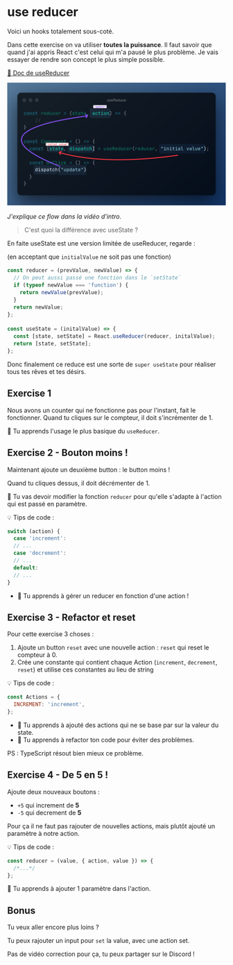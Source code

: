 # use reducer

Voici un hooks totalement sous-coté.

Dans cette exercise on va utiliser **toutes la puissance**. Il faut savoir que quand
j'ai appris React c'est celui qui m'a pausé le plus problème. Je vais essayer
de rendre son concept le plus simple possible.

[📖 Doc de useReducer](https://beta.reactjs.org/apis/usereducer)

![react hooks flow](../../../public/assets/use-reduce-flow.png)

_J'explique ce flow dans la vidéo d'intro._

> C'est quoi la différence avec useState ?

En faite useState est une version limitée de useReducer, regarde :

(en acceptant que `initialValue` ne soit pas une fonction)

```js
const reducer = (prevValue, newValue) => {
  // On peut aussi passé une fonction dans le `setState`
  if (typeof newValue === 'function') {
    return newValue(prevValue);
  }
  return newValue;
};

const useState = (initalValue) => {
  const [state, setState] = React.useReducer(reducer, initalValue);
  return [state, setState];
};
```

Donc finalement ce reduce est une sorte de `super useState` pour
réaliser tous tes rêves et tes désirs.

## Exercise 1

Nous avons un counter qui ne fonctionne pas pour l'instant, fait
le fonctionner.
Quand tu cliques sur le compteur, il doit s'incrémenter de 1.

💌 Tu apprends l'usage le plus basique du `useReducer`.

## Exercise 2 - Bouton moins !

Maintenant ajoute un deuxième button : le button moins !

Quand tu cliques dessus, il doit décrémenter de 1.

🦁 Tu vas devoir modifier la fonction `reducer` pour qu'elle
s'adapte à l'action qui est passé en paramètre.

💡 Tips de code :

```js
switch (action) {
  case 'increment':
  // ...
  case 'decrement':
  // ...
  default:
  // ...
}
```

- 💌 Tu apprends à gérer un reducer en fonction d'une action !

## Exercise 3 - Refactor et reset

Pour cette exercise 3 choses :

1. Ajoute un button `reset` avec une nouvelle action : `reset` qui reset le compteur à 0.
2. Crée une constante qui contient chaque Action (`increment`, `decrement`, `reset`)
   et utilise ces constantes au lieu de string

💡 Tips de code :

```js
const Actions = {
  INCREMENT: 'increment',
};
```

- 💌 Tu apprends à ajouté des actions qui ne se base par sur la valeur du state.
- 💌 Tu apprends à refactor ton code pour éviter des problèmes.

PS : TypeScript résout bien mieux ce problème.

## Exercise 4 - De 5 en 5 !

Ajoute deux nouveaux boutons :

- `+5` qui increment de **5**
- `-5` qui decrement de **5**

Pour ça il ne faut pas rajouter de nouvelles actions, mais plutôt ajouté
un paramètre à notre action.

💡 Tips de code :

```js
const reducer = (value, { action, value }) => {
  /*...*/
};
```

💌 Tu apprends à ajouter 1 paramètre dans l'action.

## Bonus

Tu veux aller encore plus loins ?

Tu peux rajouter un input pour `set` la value, avec une action set.

Pas de vidéo correction pour ça, tu peux partager sur le Discord !
